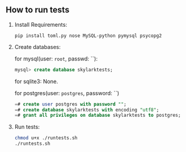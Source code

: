 How to run tests
-----------------

1. Install Requirements:

   ```
   pip install toml.py nose MySQL-python pymysql psycopg2
   ```

2. Create databases:

   for mysql(user: `root`, passwd: ``):
   ```sql
   mysql> create database skylarktests;
   ```

   for sqlite3: None.

   for postgres(user: `postgres`, password: ``)
   ```sql
   =# create user postgres with password "";
   =# create database skylarktests with encoding "utf8";
   =# grant all privileges on database skylarktests to postgres;
   ```

3. Run tests:

   ```bash
   chmod u+x ./runtests.sh
   ./runtests.sh
   ```
